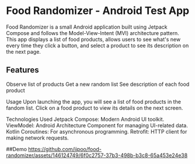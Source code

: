 # Food Randomizer - Android Test App

Food Randomizer is a small Android application built using Jetpack Compose and follows the Model-View-Intent (MVI) architecture pattern.
This app displays a list of food products, allows users to see what's new every time they click a button, and select a product to see its description on the next page.

## Features
Observe list of products
Get a new random list
See description of each food product

Usage
Upon launching the app, you will see a list of food products in the fandom list.
Click on a food product to view its details on the next screen.

Technologies Used
Jetpack Compose: Modern Android UI toolkit.
ViewModel: Android Architecture Component for managing UI-related data.
Kotlin Coroutines: For asynchronous programming.
Retrofit: HTTP client for making network requests.

##Demo 
https://github.com/jjpoo/food-randomizer/assets/146124749/6f0c2757-37b3-498b-b3c8-65a453e24e38

